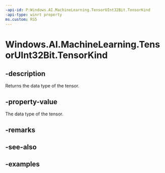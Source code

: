 ```yaml
---
-api-id: P:Windows.AI.MachineLearning.TensorUInt32Bit.TensorKind
-api-type: winrt property
ms.custom: RS5
---
```


<!-- Property syntax.
public TensorKind TensorKind { get; }
-->

# Windows.AI.MachineLearning.TensorUInt32Bit.TensorKind

## -description
Returns the data type of the tensor.

## -property-value
The data type of the tensor.

## -remarks

## -see-also

## -examples

